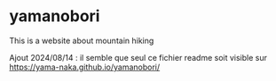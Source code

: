 # yamanobori
This is a website about mountain hiking

Ajout 2024/08/14 : il semble que seul ce fichier readme soit visible sur https://yama-naka.github.io/yamanobori/
